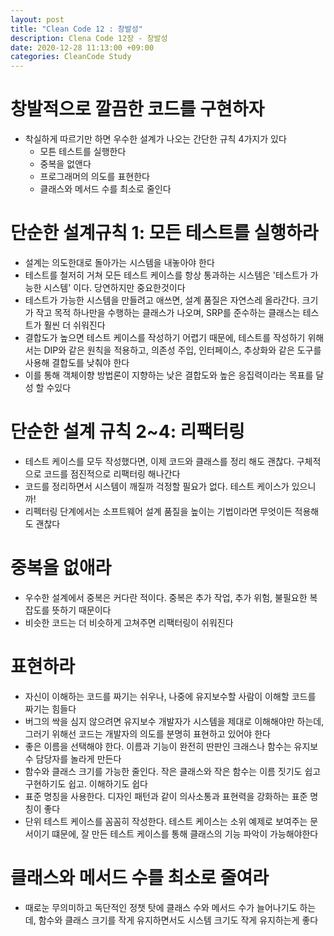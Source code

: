 ```yaml
---
layout: post
title: "Clean Code 12 : 창발성"
description: Clena Code 12장 - 창발성
date: 2020-12-28 11:13:00 +09:00
categories: CleanCode Study
---
```


# 창발적으로 깔끔한 코드를 구현하자
- 착실하게 따르기만 하면 우수한 설계가 나오는 간단한 규칙 4가지가 있다
    * 모튼 테스트를 실행한다
    * 중복을 없앤다
    * 프로그래머의 의도를 표현한다
    * 클래스와 메서드 수를 최소로 줄인다

# 단순한 설계규칙 1: 모든 테스트를 실행하라
- 설계는 의도한대로 돌아가는 시스템을 내놓아야 한다
- 테스트를 철저히 거쳐 모든 테스트 케이스를 항상 통과하는 시스템은 '테스트가 가능한 시스템' 이다. 당연하지만 중요한것이다
- 테스트가 가능한 시스템을 만들려고 애쓰면, 설계 품질은 자연스레 올라간다. 크기가 작고 목적 하나만을 수행하는 클래스가 나오며, SRP를 준수하는 클래스는 테스트가 훨씬 더 쉬워진다
- 결합도가 높으면 테스트 케이스를 작성하기 어렵기 때문에, 테스트를 작성하기 위해서는 DIP와 같은 원칙을 적용하고, 의존성 주입, 인터페이스, 추상화와 같은 도구를 사용해 결합도를 낮춰야 한다
- 이를 통해 객체이향 방법론이 지향하는 낮은 결합도와 높은 응집력이라는 목표를 달성 할 수있다

# 단순한 설계 규칙 2~4: 리팩터링
- 테스트 케이스를 모두 작성했다면, 이제 코드와 클래스를 정리 해도 괜찮다. 구체적으로 코드를 점진적으로 리팩터링 해나간다
- 코드를 정리하면서 시스템이 깨질까 걱정할 필요가 없다. 테스트 케이스가 있으니까!
- 리펙터링 단계에서는 소프트웨어 설계 품질을 높이는 기법이라면 무엇이든 적용해도 괜찮다

# 중복을 없애라
- 우수한 설계에서 중복은 커다란 적이다. 중복은 추가 작업, 추가 위험, 불필요한 복잡도를 뜻하기 때문이다
- 비슷한 코드는 더 비슷하게 고쳐주면 리팩터링이 쉬워진다

# 표현하라
- 자신이 이해하는 코드를 짜기는 쉬우나, 나중에 유지보수할 사람이 이해할 코드를 짜기는 힘들다
- 버그의 싹을 심지 않으려면 유지보수 개발자가 시스템을 제대로 이해해야만 하는데, 그러기 위해선 코드는 개발자의 의도를 분명히 표현하고 있어야 한다
- 좋은 이름을 선택해야 한다. 이름과 기능이 완전히 딴판인 크래스나 함수는 유지보수 담당자를 놀라게 만든다
- 함수와 클래스 크기를 가능한 줄인다. 작은 클래스와 작은 함수는 이름 짓기도 쉽고 구현하기도 쉽고. 이해하기도 쉽다
- 표준 명칭을 사용한다. 디자인 패턴과 같이 의사소통과 표현력을 강화하는 표준 명칭이 좋다
- 단위 테스트 케이스를 꼼꼼히 작성한다. 테스트 케이스는 소위 예제로 보여주는 문서이기 떄문에, 잘 만든 테스트 케이스를 통해 클래스의 기능 파악이 가능해야한다

# 클래스와 메서드 수를 최소로 줄여라
- 때로눈 무의미하고 독단적인 정챗 탓에 클래스 수와 메서드 수가 늘어나기도 하는데, 함수와 클래스 크기를 작게 유지하면서도 시스템 크기도 작게 유지하는게 좋다
